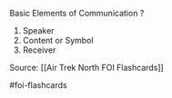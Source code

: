 Basic Elements of Communication
?
1. Speaker
2. Content or Symbol
3. Receiver
<!--SR:!2022-09-28,1,230-->

Source: [[Air Trek North FOI Flashcards]]

#foi-flashcards